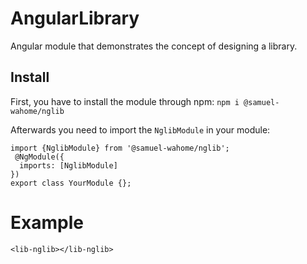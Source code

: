 # AngularLibrary
Angular module that demonstrates the concept of designing a library.

## Install
First, you have to install the module through npm:
`npm i @samuel-wahome/nglib`

Afterwards you need to import the `NglibModule` in your module:
```import {NgModule} from'@angular/core';
import {NglibModule} from '@samuel-wahome/nglib';
 @NgModule({
  imports: [NglibModule]
})
export class YourModule {};
```
# Example
```<lib-nglib></lib-nglib>```
